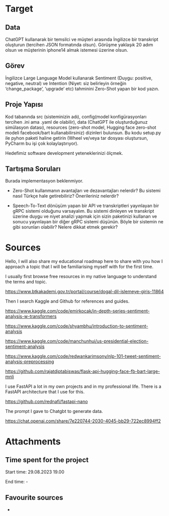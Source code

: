 # Target

## Data
ChatGPT kullanarak bir temsilci ve müşteri arasında İngilizce bir transkript oluşturun (tercihen JSON formatında olsun). Görüşme yaklaşık 20 adım olsun ve müşterinin iphone14 almak istemesi üzerine olsun.

## Görev
İngilizce Large Language Model kullanarak Sentiment (Duygu: positive, negative, neutral) ve Intention (Niyet: siz belirleyin örneğin ‘change_package’, ‘upgrade’ etc) tahminini Zero-Shot yapan bir kod yazın. 

## Proje Yapısı
Kod tabanında src (sisteminizin adı), config(model konfigürasyonları tercihen .ini ama .yaml de olabilir), data (ChatGPT ile oluşturduğunuz simülasyon datası), resources (zero-shot model, Hugging face zero-shot modeli facebook/bart kullanabilirsiniz) dizinleri bulunsun. Bu kodu setup.py ile pyhon paketi haline getirin (Wheel ve/veya tar dosyası oluştursun, PyCharm bu işi çok kolaylaştırıyor).

Hedefimiz software development yeteneklerinizi ölçmek.

## Tartışma Soruları

Burada implementasyon beklenmiyor.

- Zero-Shot kullanmanın avantajları ve dezavantajları nelerdir? Bu sistemi nasıl Türkçe hale getirebiliriz? Önerileriniz nelerdir?

- Speech-To-Text dönüşüm yapan bir API ve transkriptleri yayınlayan bir gRPC sistemi olduğunu varsayalım. Bu sistemi dinleyen ve transkript üzerine duygu ve niyet analizi yapmak için sizin paketinizi kullanan ve sonucu yayınlayan bir diğer gRPC sistemi düşünün. Böyle bir sistemin ne gibi sorunları olabilir? Nelere dikkat etmek gerekir?

# Sources

Hello, I will also share my educational roadmap here to share with you how I approach a topic that I will be familiarising myself with for the first time. 

I usually first browse free resources in my native language to understand the terms and topic. 

https://www.btkakademi.gov.tr/portal/course/dogal-dil-islemeye-giris-11864

Then I search Kaggle and Github for references and guides.

https://www.kaggle.com/code/emirkocak/in-depth-series-sentiment-analysis-w-transformers

https://www.kaggle.com/code/shyambhu/introduction-to-sentiment-analysis

https://www.kaggle.com/code/manchunhui/us-presidential-election-sentiment-analysis

https://www.kaggle.com/code/redwankarimsony/nlp-101-tweet-sentiment-analysis-preprocessing

https://github.com/rajatdiptabiswas/flask-api-hugging-face-fb-bart-large-mnli

I use FastAPI a lot in my own projects and in my professional life. There is a FastAPI architecture that I use for this.

https://github.com/rednafi/fastapi-nano

The prompt I gave to Chatgbt to generate data.

https://chat.openai.com/share/7e220744-2030-4045-bb29-722ec8994ff2

# Attachments

## Time spent for the project
 
Start time: 29.08.2023 19.00

End time: -

## Favourite sources

- 

